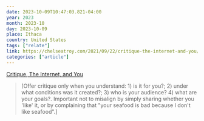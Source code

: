 ```yaml
---
date: 2023-10-09T10:47:03.821-04:00
year: 2023
month: 2023-10
day: 2023-10-09
place: Ithaca
country: United States
tags: ["relate"]
link: https://chelseatroy.com/2021/09/22/critique-the-internet-and-you/
categories: ["article"]
---
```

[Critique, The Internet, and You](https://chelseatroy.com/2021/09/22/critique-the-internet-and-you/)

> [Offer critique only when you understand: 1) is it for you?; 2) under what conditions was it created?; 3) who is your audience? 4) what are your goals?. Important not to misalign by simply sharing whether you 'like' it, or by complaining that "your seafood is bad because I don't like seafood".]
